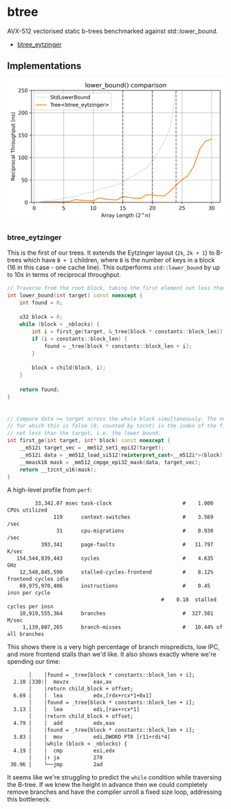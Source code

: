 # btree

AVX-512 vectorised static b-trees benchmarked against std::lower_bound. 

  - [btree_eytzinger](#btree_eytzinger)
  
## Implementations

<img src="./results/plot.png" width="800" alt="lower_bound() comparison" />

### btree_eytzinger

This is the first of our trees. It extends the Eytzinger layout (`2k`, `2k + 1`) to B-trees which have `B + 1` children, where `B` is the number of keys in a block (16 in this case - one cache line). This outperforms `std::lower_bound` by up to 10x in terms of reciprocal throughput.

```cpp
// Traverse from the root block, taking the first element not less than our target.
int lower_bound(int target) const noexcept {
    int found = 0;

    u32 block = 0;
    while (block < _nblocks) {
        int i = first_ge(target, &_tree[block * constants::block_len]);
        if (i < constants::block_len) {
            found = _tree[block * constants::block_len + i];
        }

        block = child(block, i);
    }

    return found;
}


// Compare data >= target across the whole block simultaneously. The number of results
// for which this is false (0, counted by tzcnt) is the index of the first key which is
// not less than the target, i.e. the lower bound.
int first_ge(int target, int* block) const noexcept {
    __m512i target_vec = _mm512_set1_epi32(target);
    __m512i data = _mm512_load_si512(reinterpret_cast<__m512i*>(block));
    __mmask16 mask = _mm512_cmpge_epi32_mask(data, target_vec);
    return __tzcnt_u16(mask);
}
```

A high-level profile from `perf`:

```
         33,342.07 msec task-clock                       #    1.000 CPUs utilized
               119      context-switches                 #    3.569 /sec
                31      cpu-migrations                   #    0.930 /sec
           393,341      page-faults                      #   11.797 K/sec
   154,544,839,443      cycles                           #    4.635 GHz
    12,548,845,590      stalled-cycles-frontend          #    8.12% frontend cycles idle
    69,975,970,406      instructions                     #    0.45  insn per cycle
                                                  #    0.18  stalled cycles per insn
    10,919,555,364      branches                         #  327.501 M/sec
     1,139,807,265      branch-misses                    #   10.44% of all branches
```

This shows there is a very high percentage of branch mispredicts, low IPC, and more frontend stalls than we'd like. It also shows exactly where we're spending our time:

```
       │    │found = _tree[block * constants::block_len + i];                                                                                                                 
  2.10 │330:│  movzx        eax,ax                                                                                                                                            
       │    │return child_block + offset;                                                                                                                                     
  6.69 │    │  lea          edx,[rdx+rcx*1+0x1]                                                                                                                               
       │    │found = _tree[block * constants::block_len + i];                                                                                                                 
  3.13 │    │  lea          edi,[rax+rcx*1]                                                                                                                                   
       │    │return child_block + offset;                                                                                                                                     
  4.79 │    │  add          edx,eax                                                                                                                                           
       │    │found = _tree[block * constants::block_len + i];                                                                                                                 
  3.83 │    │  mov          edi,DWORD PTR [r11+rdi*4]                                                                                                                         
       │    │while (block < _nblocks) {                                                                                                                                       
  4.19 │    │  cmp          esi,edx                                                                                                                                           
       │    │↑ ja           278                                                                                                                                               
 30.96 │    └──jmp          2ad     
```

It seems like we're struggling to predict the `while` condition while traversing the B-tree. If we knew the height in advance then we could completely remove branches and have the compiler unroll a fixed size loop, addressing this bottleneck.

